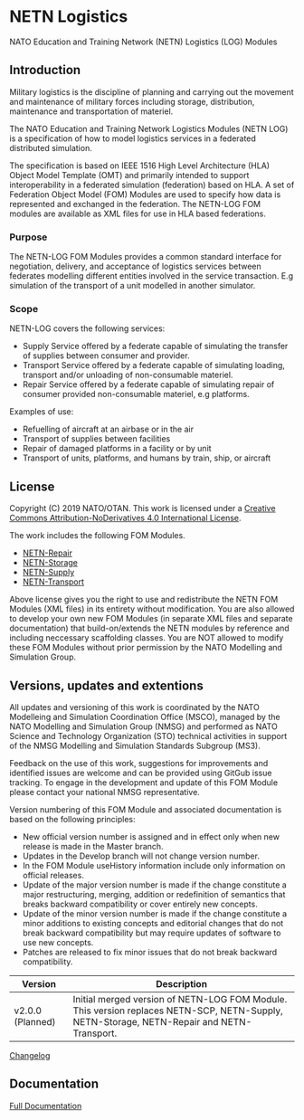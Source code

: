 # NETN Logistics
NATO Education and Training Network (NETN) Logistics (LOG) Modules

## Introduction

Military logistics is the discipline of planning and carrying out the movement and maintenance of military forces including storage, distribution, maintenance and transportation of materiel.

The NATO Education and Training Network Logistics Modules (NETN LOG) is a specification of how to model logistics services in a federated distributed simulation. 

The specification is based on IEEE 1516 High Level Architecture (HLA) Object Model Template (OMT) and primarily intended to support interoperability in a federated simulation (federation) based on HLA. A set of Federation Object Model (FOM) Modules are used to specify how data is represented and exchanged in the federation. The NETN-LOG FOM modules are available as XML files for use in HLA based federations.

### Purpose

The NETN-LOG FOM Modules provides a common standard interface for negotiation, delivery, and acceptance of logistics services between federates modelling different entities involved in the service transaction. E.g simulation of the transport of a unit modelled in another simulator.

### Scope

NETN-LOG covers the following services:

* Supply Service offered by a federate capable of simulating the transfer of supplies between consumer and provider.
* Transport Service offered by a federate capable of simulating loading, transport and/or unloading of non-consumable materiel.
* Repair Service offered by a federate capable of simulating repair of consumer provided non-consumable materiel, e.g platforms.

Examples of use:

* Refuelling of aircraft at an airbase or in the air
* Transport of supplies between facilities
* Repair of damaged platforms in a facility or by unit
* Transport of units, platforms, and humans by train, ship, or aircraft   		

## License

Copyright (C) 2019 NATO/OTAN.
This work is licensed under a [Creative Commons Attribution-NoDerivatives 4.0 International License](LICENCE.md). 

The work includes the following FOM Modules.

* [NETN-Repair](NETN-Repair_v1.2.1.xml)
* [NETN-Storage](NETN-Storage_v1.2.2.xml)	
* [NETN-Supply](NETN-Supply_v1.1.2.xml)	
* [NETN-Transport](NETN-Transport_v1.1.2.xml)

Above license gives you the right to use and redistribute the NETN FOM Modules (XML files) in its entirety without modification. You are also allowed to develop your own new FOM Modules (in separate XML files and separate documentation) that build-on/extends the NETN modules by reference and including neccessary scaffolding classes. You are NOT allowed to modify these FOM Modules without prior permission by the NATO Modelling and Simulation Group. 

## Versions, updates and extentions

All updates and versioning of this work is coordinated by the NATO Modelleing and Simulation Coordination Office (MSCO), managed by the NATO Modelling and Simulation Group (NMSG) and performed as NATO Science and Technology Organization (STO) technical activities in support of the NMSG Modelling and Simulation Standards Subgroup (MS3).

Feedback on the use of this work, suggestions for improvements and identified issues are welcome and can be provided using GitGub issue tracking. To engage in the development and update of this FOM Module please contact your national NMSG representative.

Version numbering of this FOM Module and associated documentation is based on the following principles:

* New official version number is assigned and in effect only when new release is made in the Master branch.
* Updates in the Develop branch will not change version number.
* In the FOM Module useHistory information include only information on official releases.
* Update of the major version number is made if the change constitute a major restructuring, merging, addition or redefinition of semantics that breaks backward compatibility or cover entirely new concepts.
* Update of the minor version number is made if the change constitute a minor additions to existing concepts and editorial changes that do not break backward compatibility but may require updates of software to use new concepts.
* Patches are released to fix minor issues that do not break backward compatibility.

|Version|Description|
|---|---|
|v2.0.0 (Planned) |Initial merged version of NETN-LOG FOM Module. This version replaces NETN-SCP, NETN-Supply, NETN-Storage, NETN-Repair and NETN-Transport. |

[Changelog](changelog.md)

## Documentation

[Full Documentation](https://nso.nato.int/nso/nsdd/APdetails.html?APNo=2268&LA=EN)


